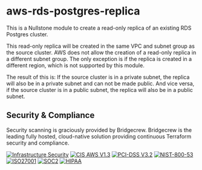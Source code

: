 # aws-rds-postgres-replica

This is a Nullstone module to create a read-only replica of an existing RDS Postgres cluster.

This read-only replica will be created in the same VPC and subnet group as the source cluster.
AWS does not allow the creation of a read-only replica in a different subnet group.
The only exception is if the replica is created in a different region, which is not supported by this module.

The result of this is:
If the source cluster is in a private subnet, the replica will also be in a private subnet and can not be made public.
And vice versa, if the source cluster is in a public subnet, the replica will also be in a public subnet.

## Security & Compliance

Security scanning is graciously provided by Bridgecrew. Bridgecrew is the leading fully hosted, cloud-native solution providing continuous Terraform security and compliance.

[![Infrastructure Security](https://www.bridgecrew.cloud/badges/github/nullstone-modules/aws-rds-postgres/general)](https://www.bridgecrew.cloud/link/badge?vcs=github&fullRepo=nullstone-modules%2Faws-rds-postgres&benchmark=INFRASTRUCTURE+SECURITY)
[![CIS AWS V1.3](https://www.bridgecrew.cloud/badges/github/nullstone-modules/aws-rds-postgres/cis_aws_13)](https://www.bridgecrew.cloud/link/badge?vcs=github&fullRepo=nullstone-modules%2Faws-rds-postgres&benchmark=CIS+AWS+V1.3)
[![PCI-DSS V3.2](https://www.bridgecrew.cloud/badges/github/nullstone-modules/aws-rds-postgres/pci)](https://www.bridgecrew.cloud/link/badge?vcs=github&fullRepo=nullstone-modules%2Faws-rds-postgres&benchmark=PCI-DSS+V3.2)
[![NIST-800-53](https://www.bridgecrew.cloud/badges/github/nullstone-modules/aws-rds-postgres/nist)](https://www.bridgecrew.cloud/link/badge?vcs=github&fullRepo=nullstone-modules%2Faws-rds-postgres&benchmark=NIST-800-53)
[![ISO27001](https://www.bridgecrew.cloud/badges/github/nullstone-modules/aws-rds-postgres/iso)](https://www.bridgecrew.cloud/link/badge?vcs=github&fullRepo=nullstone-modules%2Faws-rds-postgres&benchmark=ISO27001)
[![SOC2](https://www.bridgecrew.cloud/badges/github/nullstone-modules/aws-rds-postgres/soc2)](https://www.bridgecrew.cloud/link/badge?vcs=github&fullRepo=nullstone-modules%2Faws-rds-postgres&benchmark=SOC2)
[![HIPAA](https://www.bridgecrew.cloud/badges/github/nullstone-modules/aws-rds-postgres/hipaa)](https://www.bridgecrew.cloud/link/badge?vcs=github&fullRepo=nullstone-modules%2Faws-rds-postgres&benchmark=HIPAA)
